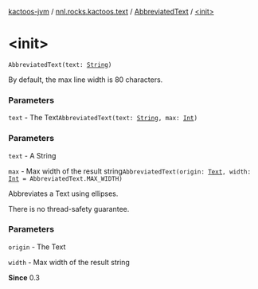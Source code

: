 [kactoos-jvm](../../index.md) / [nnl.rocks.kactoos.text](../index.md) / [AbbreviatedText](index.md) / [&lt;init&gt;](./-init-.md)

# &lt;init&gt;

`AbbreviatedText(text: `[`String`](https://kotlinlang.org/api/latest/jvm/stdlib/kotlin/-string/index.html)`)`

By default, the max line width is 80 characters.

### Parameters

`text` - The Text`AbbreviatedText(text: `[`String`](https://kotlinlang.org/api/latest/jvm/stdlib/kotlin/-string/index.html)`, max: `[`Int`](https://kotlinlang.org/api/latest/jvm/stdlib/kotlin/-int/index.html)`)`

### Parameters

`text` - A String

`max` - Max width of the result string`AbbreviatedText(origin: `[`Text`](../../nnl.rocks.kactoos/-text/index.md)`, width: `[`Int`](https://kotlinlang.org/api/latest/jvm/stdlib/kotlin/-int/index.html)` = AbbreviatedText.MAX_WIDTH)`

Abbreviates a Text using ellipses.

There is no thread-safety guarantee.

### Parameters

`origin` - The Text

`width` - Max width of the result string

**Since**
0.3

